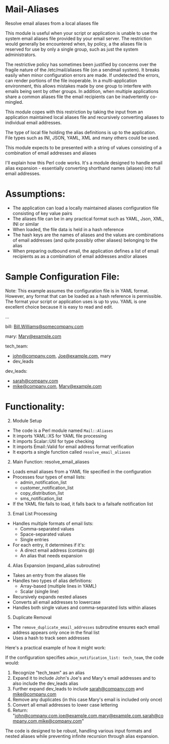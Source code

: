# Mail-Aliases
Resolve email aliases from a local aliases file

This module is useful when your script or application is unable to use the
system email aliases file provided by your email server. The restriction would
generally be encountered when, by policy, a the aliases file is reserved
for use by only a single group, such as just the system administrators.

The restrictive policy has sometimes been justified by concerns over the fragile
nature of the /etc/mail/aliases file (on a sendmail system). It breaks easily
when minor configuration errors are made. If undetected the errors, can render
portions of the file inoperable. In a multi-application environment, this
allows mistakes made by one group to interfere with emails being sent by 
other groups. In addition, when multiple applications share a common aliases file
the email recipients can be inadvertently co-mingled.

This module copes with this restriction by taking the input from an 
application maintained local aliases file and recursively converting aliases
to individual email addresses.

The type of local file holding the alias definitions is up to the application. File
types such as INI, JSON, YAML, XML and many others could be used.

This module expects to be presented with a string of values consisting of a combination
of email addresses and aliases

I'll explain how this Perl code works. It's a module designed to handle email alias expansion - essentially converting shorthand names (aliases) into full email addresses.

# Assumptions:
- The application can load a locally maintained aliases configuration file consisting of key value pairs
- The aliases file can be in any practical format such as YAML, Json, XML, INI or similar
- When loaded, the file data is held in a hash reference 
- The hash keys are the names of aliases and the values are combinations of email addresses (and quite possibly other aliases) belonging to the alias
- When preparing outbound email, the application defines a list of email recipients as as a combination of email addresses and/or aliases

# Sample Configuration File:
Note: This example assumes the configuration file is in YAML format. However, any format
that can be loaded as a hash reference is permissible. The format your script or application
uses is up to you. YAML is one excellent choice because it is easy to read and edit.

...

bill: Bill.Williams@somecompany.com

mary: Mary@example.com

tech_team:
  - john@company.com, Joe@example.com, mary
  - dev_leads

dev_leads:
  - sarah@company.com
  - mike@company.com, Mary@example.com


# Functionality:

2. Module Setup
- The code is a Perl module named `Mail::Aliases`
- It imports YAML::XS for YAML file processing
- It imports Scalar::Util for type checking
- It imports Email::Valid for email address format verification
- It exports a single function called `resolve_email_aliases`

2. Main Function: resolve_email_aliases
- Loads email aliases from a YAML file specified in the configuration
- Processes four types of email lists:
  - admin_notification_list
  - customer_notification_list
  - copy_distribution_list
  - sms_notification_list
- If the YAML file fails to load, it falls back to a failsafe notification list

3. Email List Processing
- Handles multiple formats of email lists:
  - Comma-separated values
  - Space-separated values
  - Single entries
- For each entry, it determines if it's:
  - A direct email address (contains @)
  - An alias that needs expansion

4. Alias Expansion (expand_alias subroutine)
- Takes an entry from the aliases file
- Handles two types of alias definitions:
  - Array-based (multiple lines in YAML)
  - Scalar (single line)
- Recursively expands nested aliases
- Converts all email addresses to lowercase
- Handles both single values and comma-separated lists within aliases

5. Duplicate Removal
- The `remove_duplicate_email_addresses` subroutine ensures each email address appears only once in the final list
- Uses a hash to track seen addresses

Here's a practical example of how it might work:



If the configuration specifies `admin_notification_list: tech_team`, the code would:
1. Recognize "tech_team" as an alias
2. Expand it to include John's Joe's and Mary's email addresses and to also include the dev_leads alias
3. Further expand dev_leads to include sarah@company.com and mike@company.com
4. Remove any duplicates (in this case Mary's email is included only once)
5. Convert all email addresses to lower case lettering
6. Return: "john@company.com,joe@example.com,mary@example.com,sarah@company.com,mike@company.com"

The code is designed to be robust, handling various input formats and nested aliases while preventing infinite recursion through alias expansion.
